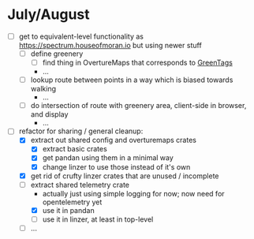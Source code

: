 # July/August

* [ ] get to equivalent-level functionality as https://spectrum.houseofmoran.io but using newer stuff
    * [ ] define greenery
        * [ ] find thing in OvertureMaps that corresponds to [GreenTags](https://github.com/mikemoraned/spectrum/blob/main/app/service/builder/src/filter.rs#L7)
        * ...
    * [ ] lookup route between points in a way which is biased towards walking
        * ...
    * [ ] do intersection of route with greenery area, client-side in browser, and display
        * ...

* [ ] refactor for sharing / general cleanup:
    * [x] extract out shared config and overturemaps crates
        * [x] extract basic crates
        * [x] get pandan using them in a minimal way
        * [x] change linzer to use those instead of it's own
    * [x] get rid of crufty linzer crates that are unused / incomplete
    * [ ] extract shared telemetry crate
        * actually just using simple logging for now; now need for opentelemetry yet
        * [x] use it in pandan
        * [ ] use it in linzer, at least in top-level
    * [ ] ...
